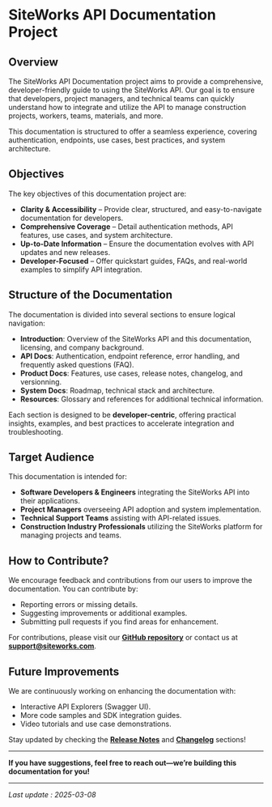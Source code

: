 # **SiteWorks API Documentation Project**

## **Overview**

The SiteWorks API Documentation project aims to provide a comprehensive, developer-friendly guide to using the SiteWorks API. Our goal is to ensure that developers, project managers, and technical teams can quickly understand how to integrate and utilize the API to manage construction projects, workers, teams, materials, and more.

This documentation is structured to offer a seamless experience, covering authentication, endpoints, use cases, best practices, and system architecture.

## **Objectives**

The key objectives of this documentation project are:

- **Clarity & Accessibility** – Provide clear, structured, and easy-to-navigate documentation for developers.
- **Comprehensive Coverage** – Detail authentication methods, API features, use cases, and system architecture.
- **Up-to-Date Information** – Ensure the documentation evolves with API updates and new releases.
- **Developer-Focused** – Offer quickstart guides, FAQs, and real-world examples to simplify API integration.

## **Structure of the Documentation**

The documentation is divided into several sections to ensure logical navigation:

- **Introduction**: Overview of the SiteWorks API and this documentation, licensing, and company background.
- **API Docs**: Authentication, endpoint reference, error handling, and frequently asked questions (FAQ).
- **Product Docs**: Features, use cases, release notes, changelog, and versionning.
- **System Docs**: Roadmap, technical stack and architecture.
- **Resources**: Glossary and references for additional technical information.

Each section is designed to be **developer-centric**, offering practical insights, examples, and best practices to accelerate integration and troubleshooting.

## **Target Audience**

This documentation is intended for:

- **Software Developers & Engineers** integrating the SiteWorks API into their applications.
- **Project Managers** overseeing API adoption and system implementation.
- **Technical Support Teams** assisting with API-related issues.
- **Construction Industry Professionals** utilizing the SiteWorks platform for managing projects and teams.

## **How to Contribute?**

We encourage feedback and contributions from our users to improve the documentation. You can contribute by:

- Reporting errors or missing details.
- Suggesting improvements or additional examples.
- Submitting pull requests if you find areas for enhancement.

For contributions, please visit our [**GitHub repository**](https://github.com) or contact us at [**support@siteworks.com**](mailto:support@siteworks.com).

## **Future Improvements**

We are continuously working on enhancing the documentation with:

- Interactive API Explorers (Swagger UI).
- More code samples and SDK integration guides.
- Video tutorials and use case demonstrations.

Stay updated by checking the [**Release Notes**](../product-docs/release-notes.md) and [**Changelog**](../product-docs/changelog.md) sections!

---

**If you have suggestions, feel free to reach out—we’re building this documentation for you!**

---

_Last update : 2025-03-08_
